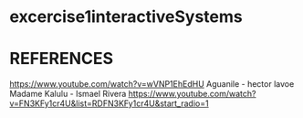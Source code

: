 # excercise1interactiveSystems
# REFERENCES 

https://www.youtube.com/watch?v=wVNP1EhEdHU
Aguanile - hector lavoe
Madame Kalulu - Ismael Rivera
https://www.youtube.com/watch?v=FN3KFy1cr4U&list=RDFN3KFy1cr4U&start_radio=1


